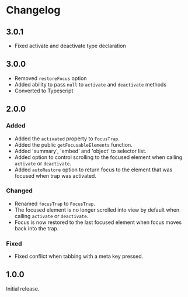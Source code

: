 # Changelog

## 3.0.1

- Fixed activate and deactivate type declaration

## 3.0.0

- Removed `restoreFocus` option
- Added ability to pass `null` to `activate` and `deactivate` methods
- Converted to Typescript

## 2.0.0

### Added

- Added the `activated` property to `FocusTrap`.
- Added the public `getFocusableElements` function.
- Added 'summary', 'embed' and 'object' to selector list.
- Added option to control scrolling to the focused element when calling `activate` or `deactivate`.
- Added `autoRestore` option to return focus to the element that was focused when trap was activated.

### Changed

- Renamed `focusTrap` to `FocusTrap`.
- The focused element is no longer scrolled into view by default when calling `activate` or `deactivate`.
- Focus is now restored to the last focused element when focus moves back into the trap.

### Fixed

- Fixed conflict when tabbing with a meta key pressed.

## 1.0.0

Initial release.
